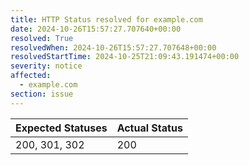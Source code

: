 ```yaml
---
title: HTTP Status resolved for example.com
date: 2024-10-26T15:57:27.707640+00:00
resolved: True
resolvedWhen: 2024-10-26T15:57:27.707648+00:00
resolvedStartTime: 2024-10-25T21:09:43.191474+00:00
severity: notice
affected:
  - example.com
section: issue
---
```


| Expected Statuses | Actual Status  |
|-------------------|----------------|
| 200, 301, 302 | 200 |
